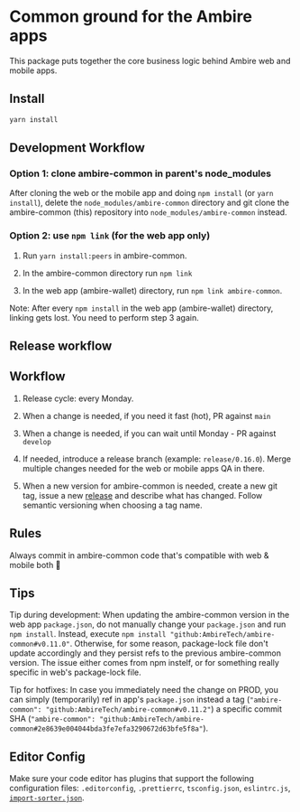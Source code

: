# Common ground for the Ambire apps

This package puts together the core business logic behind Ambire web and mobile apps.

## Install

```bash
yarn install
```

## Development Workflow

### Option 1: clone ambire-common in parent's node_modules

After cloning the web or the mobile app and doing `npm install` (or `yarn install`), delete the `node_modules/ambire-common` directory and git clone the ambire-common (this) repository into `node_modules/ambire-common` instead.

### Option 2: use `npm link` (for the web app only)

1. Run `yarn install:peers` in ambire-common.

2. In the ambire-common directory run `npm link`

3. In the web app (ambire-wallet) directory, run `npm link ambire-common`.

Note: After every `npm install` in the web app (ambire-wallet) directory, linking gets lost. You need to perform step 3 again.

## Release workflow

## Workflow

1. Release cycle: every Monday.

1. When a change is needed, if you need it fast (hot), PR against `main`

1. When a change is needed, if you can wait until Monday - PR against `develop`

1. If needed, introduce a release branch (example: `release/0.16.0`). Merge multiple changes needed for the web or mobile apps QA in there.

1. When a new version for ambire-common is needed, create a new git tag, issue a new [release](https://github.com/AmbireTech/ambire-common/releases) and describe what has changed. Follow semantic versioning when choosing a tag name.

## Rules

Always commit in ambire-common code that's compatible with web & mobile both 🤞

## Tips

Tip during development: When updating the ambire-common version in the web app `package.json`, do not manually change your `package.json` and run `npm install`. Instead, execute `npm install "github:AmbireTech/ambire-common#v0.11.0"`. Otherwise, for some reason, package-lock file don't update accordingly and they persist refs to the previous ambire-common version. The issue either comes from npm instelf, or for something really specific in web's package-lock file.

Tip for hotfixes: In case you immediately need the change on PROD, you can simply (temporarily) ref in app's `package.json` instead a tag (`"ambire-common": "github:AmbireTech/ambire-common#v0.11.2"`) a specific commit SHA (`"ambire-common": "github:AmbireTech/ambire-common#2e8639e004044bda3fe7efa3290672d63bfe5f8a"`).

## Editor Config

Make sure your code editor has plugins that support the following configuration files: `.editorconfig`, `.prettierrc`, `tsconfig.json`, `eslintrc.js`, [`import-sorter.json`](https://github.com/SoominHan/import-sorter).
